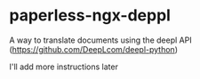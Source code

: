 # paperless-ngx-deppl

A way to translate documents using the deepl API (https://github.com/DeepLcom/deepl-python)

I'll add more instructions later
